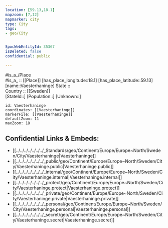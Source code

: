 ```yaml
---
location: [59.13,18.1] 
mapzoom: [7,12] 
mapmarker: city 
type: City
tags:
- geo/City


SpocWebEntityId: 35367
isDeleted: false
confidential: public

---
```

#is_a_/Place  
#is_a_ :: [[Place]] 
[has_place_longitude::18.1] 
[has_place_latitude::59.13] 
[name::Vaesterhaninge] 
State ::  
Country :: [[Sweden]]  
[StateId::] 
[Population::] 
[Unknown::] 


```leaflet
id: Vaesterhaninge
coordinates: [[Vaesterhaninge]] 
markerFile: [[Vaesterhaninge]] 
defaultZoom: 11 
maxZoom: 18
```


## Confidential Links & Embeds: 
- [[../../../../../../../_Standards/geo/Continent/Europe/Europe~North/Sweden/City/Vaesterhaninge|Vaesterhaninge]] 
- [[../../../../../../../_public/geo/Continent/Europe/Europe~North/Sweden/City/Vaesterhaninge.public|Vaesterhaninge.public]] 
- [[../../../../../../../_internal/geo/Continent/Europe/Europe~North/Sweden/City/Vaesterhaninge.internal|Vaesterhaninge.internal]] 
- [[../../../../../../../_protect/geo/Continent/Europe/Europe~North/Sweden/City/Vaesterhaninge.protect|Vaesterhaninge.protect]] 
- [[../../../../../../../_private/geo/Continent/Europe/Europe~North/Sweden/City/Vaesterhaninge.private|Vaesterhaninge.private]] 
- [[../../../../../../../_personal/geo/Continent/Europe/Europe~North/Sweden/City/Vaesterhaninge.personal|Vaesterhaninge.personal]] 
- [[../../../../../../../_secret/geo/Continent/Europe/Europe~North/Sweden/City/Vaesterhaninge.secret|Vaesterhaninge.secret]] 
